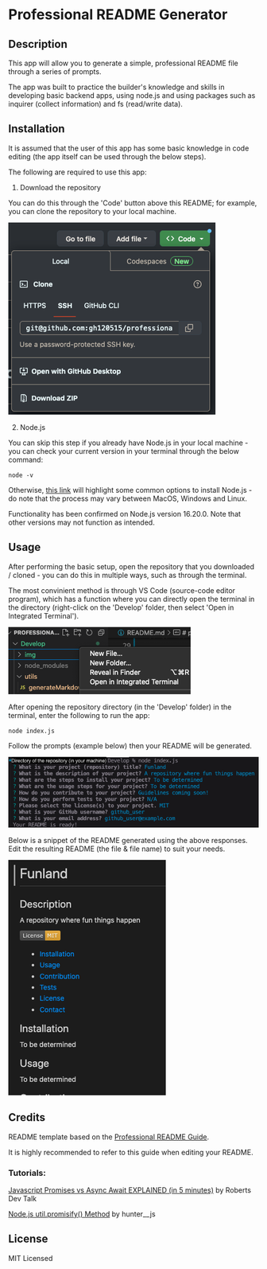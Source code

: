 # Professional README Generator

## Description

This app will allow you to generate a simple, professional README file through a series of prompts.

The app was built to practice the builder's knowledge and skills in developing basic backend apps, using node.js and using packages such as inquirer (collect information) and fs (read/write data).

## Installation

It is assumed that the user of this app has some basic knowledge in code editing (the app itself can be used through the below steps).

The following are required to use this app:

1. Download the repository 

You can do this through the 'Code' button above this README; for example, you can clone the repository to your local machine.

![Options for downloading the repo](Develop/img/download.png)

2. Node.js

You can skip this step if you already have Node.js in your local machine - you can check your current version in your terminal through the below command:

    node -v

Otherwise, [this link](https://nodejs.dev/en/learn/how-to-install-nodejs/) will highlight some common options to install Node.js - do note that the process may vary between MacOS, Windows and Linux.

Functionality has been confirmed on Node.js version 16.20.0. Note that other versions may not function as intended.

## Usage

After performing the basic setup, open the repository that you downloaded / cloned - you can do this in multiple ways, such as through the terminal.

The most convinient method is through VS Code (source-code editor program), which has a function where you can directly open the terminal in the directory (right-click on the 'Develop' folder, then select 'Open in Integrated Terminal').

![Screenshot of the directory, where you can open the integrated terminal](Develop/img/directory.png)

After opening the repository directory (in the 'Develop' folder) in the terminal, enter the following to run the app:

    node index.js

Follow the prompts (example below) then your README will be generated.

![Prompts to follow after initialsing the app](Develop/img/example.png)

Below is a snippet of the README generated using the above responses. Edit the resulting README (the file & file name) to suit your needs.

![snippet of a README generated using this app](Develop/img/sample.png)

## Credits

README template based on the [Professional README Guide](https://coding-boot-camp.github.io/full-stack/github/professional-readme-guide).

It is highly recommended to refer to this guide when editing your README.

### Tutorials:
[Javascript Promises vs Async Await EXPLAINED (in 5 minutes)](https://www.youtube.com/watch?v%3Dli7FzDHYZpc) by Roberts Dev Talk

[Node.js util.promisify() Method](https://www.geeksforgeeks.org/node-js-util-promisify-method/) by hunter__js

## License

MIT Licensed
